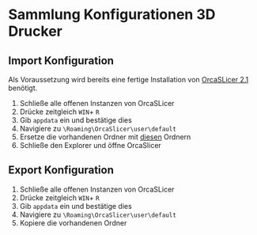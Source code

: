 # Sammlung Konfigurationen 3D Drucker
## Import Konfiguration

Als Voraussetzung wird bereits eine fertige Installation von [OrcaSLicer 2.1](https://github.com/SoftFever/OrcaSlicer/releases/download/v2.1.0-beta/OrcaSlicer_Windows_Installer_V2.1.0-beta.exe) benötigt.

1. Schließe alle offenen Instanzen von OrcaSLicer
2. Drücke zeitgleich `WIN`+ `R`
3. Gib `appdata` ein und bestätige dies
4. Navigiere zu `\Roaming\OrcaSlicer\user\default`
5. Ersetze die vorhandenen Ordner mit [diesen](https://download-directory.github.io/?url=https%3A%2F%2Fgithub.com%2FRohde-Schwarz-Garage%2Fge-it-3ddruck%2Frsc) Ordnern
6. Schließe den Explorer und öffne OrcaSlicer



## Export Konfiguration
1. Schließe alle offenen Instanzen von OrcaSLicer
2. Drücke zeitgleich `WIN`+ `R`
3. Gib `appdata` ein und bestätige dies
4. Navigiere zu `\Roaming\OrcaSlicer\user\default`
5. Kopiere die vorhandenen Ordner
